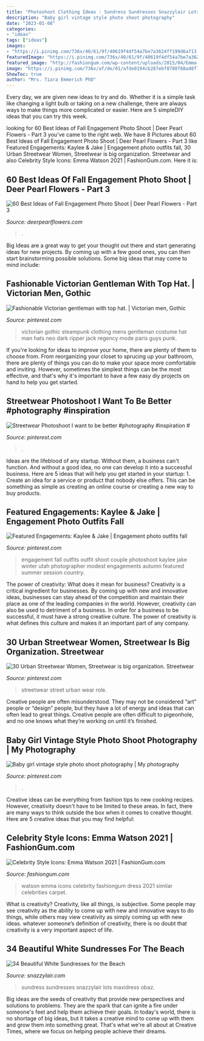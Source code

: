 ```yaml
---
title: "Photoshoot Clothing Ideas : Sundress Sundresses Snazzylair Lots Maxidress Obaz"
description: "Baby girl vintage style photo shoot photography"
date: "2023-01-08"
categories:
- "ideas"
tags: ["ideas"]
images:
- "https://i.pinimg.com/736x/40/61/9f/40619f4df54a7be7a3624ff199d6af13.jpg"
featuredImage: "https://i.pinimg.com/736x/40/61/9f/40619f4df54a7be7a3624ff199d6af13.jpg"
featured_image: "http://fashiongum.com/wp-content/uploads/2015/04/Emma-Watson-Celebrity-Style-Icons-20.jpg"
image: "https://i.pinimg.com/736x/af/de/01/afde0194cb287ebf8788f68a48f79edc.jpg"
ShowToc: true
author: "Mrs. Tiara Emmerich PhD"
---
```



Every day, we are given new ideas to try and do. Whether it is a simple task like changing a light bulb or taking on a new challenge, there are always ways to make things more complicated or easier. Here are 5 simpleDIY ideas that you can try this week.

	

		
looking for 60 Best Ideas of Fall Engagement Photo Shoot | Deer Pearl Flowers - Part 3 you've came to the right web. We have 8 Pictures about 60 Best Ideas of Fall Engagement Photo Shoot | Deer Pearl Flowers - Part 3 like Featured Engagements: Kaylee &amp; Jake | Engagement photo outfits fall, 30 Urban Streetwear Women, Streetwear is big organization. Streetwear and also Celebrity Style Icons: Emma Watson 2021 | FashionGum.com. Here it is:
		
    
## 60 Best Ideas Of Fall Engagement Photo Shoot | Deer Pearl Flowers - Part 3

<img loading=lazy src="https://www.deerpearlflowers.com/wp-content/uploads/2016/08/Fall-Engagement-Photo-Shoot-and-Poses-Ideas-49.jpg" onerror="this.onerror=null;this.src='https://tse4.mm.bing.net/th?id=OIP.1sEjVev3SxUe0rhQ1l1p-QHaLH&amp;pid=15.1';" alt="60 Best Ideas of Fall Engagement Photo Shoot | Deer Pearl Flowers - Part 3">

_Source: deerpearlflowers.com_

>. 

	

Big Ideas are a great way to get your thought out there and start generating ideas for new projects. By coming up with a few good ones, you can then start brainstorming possible solutions. Some big ideas that may come to mind include: 

    
## Fashionable Victorian Gentleman With Top Hat. | Victorian Men, Gothic

<img loading=lazy src="https://i.pinimg.com/736x/5c/fe/30/5cfe304ffbde5d6b1cab0f2d31f987bc--victorian-mens-fashion-gothic-men.jpg" onerror="this.onerror=null;this.src='https://tse2.mm.bing.net/th?id=OIP.nc287z8eywLaj6JVFhvaiAHaLH&amp;pid=15.1';" alt="Fashionable Victorian gentleman with top hat. | Victorian men, Gothic">

_Source: pinterest.com_

>victorian gothic steampunk clothing mens gentleman costume hat man hats neo dark ripper jack regency mode paris guys punk. 

	

If you're looking for ideas to improve your home, there are plenty of them to choose from. From reorganizing your closet to sprucing up your bathroom, there are plenty of things you can do to make your space more comfortable and inviting. However, sometimes the simplest things can be the most effective, and that's why it's important to have a few easy diy projects on hand to help you get started.

    
## Streetwear Photoshoot I Want To Be Better #photography #inspiration #

<img loading=lazy src="https://i.pinimg.com/736x/af/de/01/afde0194cb287ebf8788f68a48f79edc.jpg" onerror="this.onerror=null;this.src='https://tse4.mm.bing.net/th?id=OIP.i0p7xXQHWpiMD0mrf6LCSQHaLD&amp;pid=15.1';" alt="Streetwear Photoshoot I want to be better #photography #inspiration #">

_Source: pinterest.com_

>. 

	

Ideas are the lifeblood of any startup. Without them, a business can't function. And without a good idea, no one can develop it into a successful business. Here are 5 ideas that will help you get started in your startup: 1. Create an idea for a service or product that nobody else offers. This can be something as simple as creating an online course or creating a new way to buy products. 
    
## Featured Engagements: Kaylee &amp; Jake | Engagement Photo Outfits Fall

<img loading=lazy src="https://i.pinimg.com/736x/8d/88/48/8d884847b105f4212f7741867256f77f--engagement-pictures-fall-engagement-photos-outfit.jpg" onerror="this.onerror=null;this.src='https://tse1.mm.bing.net/th?id=OIP.S9coO1PuIRO7Oqt8r7nPeAHaLI&amp;pid=15.1';" alt="Featured Engagements: Kaylee &amp; Jake | Engagement photo outfits fall">

_Source: pinterest.com_

>engagement fall outfits outfit shoot couple photoshoot kaylee jake winter utah photographer modest engagements autumn featured summer session country. 

	

The power of creativity: What does it mean for business?
Creativity is a critical ingredient for businesses. By coming up with new and innovative ideas, businesses can stay ahead of the competition and maintain their place as one of the leading companies in the world. However, creativity can also be used to detriment of a business. In order for a business to be successful, it must have a strong creative culture. The power of creativity is what defines this culture and makes it an important part of any company.

    
## 30 Urban Streetwear Women, Streetwear Is Big Organization. Streetwear

<img loading=lazy src="https://i.pinimg.com/736x/40/61/9f/40619f4df54a7be7a3624ff199d6af13.jpg" onerror="this.onerror=null;this.src='https://tse2.mm.bing.net/th?id=OIP.0e4Yj4rSRAzivd-hZvOpKAHaJF&amp;pid=15.1';" alt="30 Urban Streetwear Women, Streetwear is big organization. Streetwear">

_Source: pinterest.com_

>streetwear street urban wear role. 

	

Creative people are often misunderstood. They may not be considered “art” people or “design” people, but they have a lot of energy and ideas that can often lead to great things. Creative people are often difficult to pigeonhole, and no one knows what they’re working on until it’s finished.

    
## Baby Girl Vintage Style Photo Shoot Photography | My Photography

<img loading=lazy src="https://i.pinimg.com/736x/7f/2a/60/7f2a608d97b80a58756eeaecd3ccdda6--children-photography-photography-photos.jpg" onerror="this.onerror=null;this.src='https://tse3.mm.bing.net/th?id=OIP.D3Bvd-zrpvGo90v8HpB2dAHaKY&amp;pid=15.1';" alt="Baby girl vintage style photo shoot photography | My photography">

_Source: pinterest.com_

>. 

	

Creative ideas can be everything from fashion tips to new cooking recipes. However, creativity doesn't have to be limited to these areas. In fact, there are many ways to think outside the box when it comes to creative thought. Here are 5 creative ideas that you may find helpful:

    
## Celebrity Style Icons: Emma Watson 2021 | FashionGum.com

<img loading=lazy src="http://fashiongum.com/wp-content/uploads/2015/04/Emma-Watson-Celebrity-Style-Icons-20.jpg" onerror="this.onerror=null;this.src='https://tse1.mm.bing.net/th?id=OIP.nb-D5cm_mL3pvNjf9UBrWQHaLH&amp;pid=15.1';" alt="Celebrity Style Icons: Emma Watson 2021 | FashionGum.com">

_Source: fashiongum.com_

>watson emma icons celebrity fashiongum dress 2021 similar celebrities carpet. 

	

What is creativity?
Creativity, like all things, is subjective. Some people may see creativity as the ability to come up with new and innovative ways to do things, while others may view creativity as simply coming up with new ideas. whatever someone’s definition of creativity, there is no doubt that creativity is a very important aspect of life.

    
## 34 Beautiful White Sundresses For The Beach

<img loading=lazy src="https://snazzylair.com/wp-content/uploads/2017/08/7-white-sundresses-for-the-beach-545x818.jpg" onerror="this.onerror=null;this.src='https://tse4.mm.bing.net/th?id=OIP.okFw177L8MXN9LgsAq81swHaLH&amp;pid=15.1';" alt="34 Beautiful White Sundresses for the Beach">

_Source: snazzylair.com_

>sundress sundresses snazzylair lots maxidress obaz. 

	

Big ideas are the seeds of creativity that provide new perspectives and solutions to problems. They are the spark that can ignite a fire under someone's feet and help them achieve their goals. In today's world, there is no shortage of big ideas, but it takes a creative mind to come up with them and grow them into something great. That's what we're all about at Creative Times, where we focus on helping people achieve their dreams.

